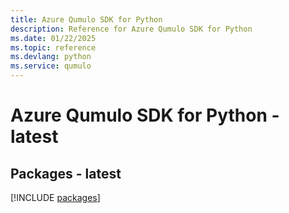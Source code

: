 ```yaml
---
title: Azure Qumulo SDK for Python
description: Reference for Azure Qumulo SDK for Python
ms.date: 01/22/2025
ms.topic: reference
ms.devlang: python
ms.service: qumulo
---
```

# Azure Qumulo SDK for Python - latest
## Packages - latest
[!INCLUDE [packages](qumulo-index.md)]